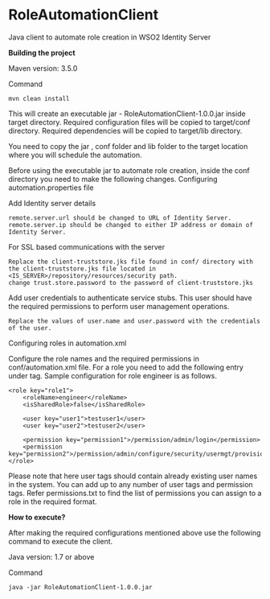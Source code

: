 # RoleAutomationClient
Java client to automate role creation in WSO2 Identity Server

**Building the project**

Maven version: 3.5.0

Command

    mvn clean install

This will create an executable jar - RoleAutomationClient-1.0.0.jar inside target directory. Required configuration files will be copied to target/conf directory. Required dependencies will be copied to target/lib directory.

You need to copy the jar , conf folder and lib folder to the target location where you will schedule the automation.

Before using the executable jar to automate role creation, inside the conf directory you need to make the following changes.
Configuring automation.properties file

Add Identity server details

    remote.server.url should be changed to URL of Identity Server.
    remote.server.ip should be changed to either IP address or domain of Identity Server.

For SSL based communications with the server

    Replace the client-truststore.jks file found in conf/ directory with the client-truststore.jks file located in <IS_SERVER>/repository/resources/security path.
    change trust.store.password to the password of client-truststore.jks

Add user credentials to authenticate service stubs. This user should have the required permissions to perform user management operations.

    Replace the values of user.name and user.password with the credentials of the user.

Configuring roles in automation.xml

Configure the role names and the required permissions in conf/automation.xml file. For a role you need to add the following entry under <automation> tag. Sample configuration for role engineer is as follows.

    <role key="role1">
        <roleName>engineer</roleName>
        <isSharedRole>false</isSharedRole>

        <user key="user1">testuser1</user>
        <user key="user2">testuser2</user>

        <permission key="permission1">/permission/admin/login</permission>
        <permission key="permission2">/permission/admin/configure/security/usermgt/provisioning</permission>
    </role>

Please note that here user tags should contain already existing user names in the system.
You can add up to any number of user tags and permission tags. Refer permissions.txt to find the list of permissions you can assign to a role in the required format.

**How to execute?**

After making the required configurations mentioned above use the following command to execute the client.

Java version: 1.7 or above

Command

    java -jar RoleAutomationClient-1.0.0.jar 

